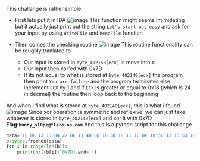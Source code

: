 This challange is rather simple
- First lets put it in IDA
![image](https://github.com/neziRzz/CTF_Writeups/assets/126742756/fe3505cc-de77-484b-84f2-7cfcd0f481ac)
This function might seems intimidating but it actually just print out the string `Let's start out easy` and ask for your input by using `WriteFile` and `ReadFile` function

- Then comes the checking routine
![image](https://github.com/neziRzz/CTF_Writeups/assets/126742756/d7b87237-8340-4785-8ad8-d92c52069c0c)
This routine functionality can be roughly tranlated to
  - Our input is stored in `byte_402158[ecx]` is move into `AL`
  - Our input then xor'ed with 0x7D
  - If its not equal to what is stored at `byte_402140[ecx]` the program then print `You are failure` and the program terminates else increment `ECX`
  by 1 and if `ECX` is greater or equal to 0x18 (which is 24 in decimal) the routine then loop back to the beginning

 And when i find what is stored at `byte_402140[ecx]`, this is what i found
 ![image](https://github.com/neziRzz/CTF_Writeups/assets/126742756/def902b2-a2ea-47c4-849b-23ac30e2e7de)
 Since xor operation is symmetric and reflexive, we can just take whatever is stored in `byte_402140[ecx]` and xor it with 0x7D
**Flag:`bunny_sl0pe@flare-on.com`**
And this is a python script for this challange
```python
data="1F 08 13 13 04 22 0E 11 4D 0D 18 3D 1B 11 1C 0F 18 50 12 13 53 1E 12 10" 
b=bytes.fromhex(data)
for i in range(len(b)):
    print(chr((b[i])^0x7D),end='')
```
